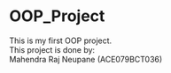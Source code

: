 # OOP_Project
This is my first OOP project.
<br>
This project is done by:
<br>
Mahendra Raj Neupane (ACE079BCT036)
